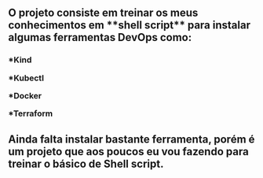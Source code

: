 <h2> O projeto consiste em treinar os meus conhecimentos em **shell script** para instalar algumas ferramentas DevOps como: </h2> 

<h3>
<p> *Kind </p>
<p> *Kubectl </p>
<p> *Docker </p>
<p> *Terraform </p> 
</h3>

<h2> Ainda falta instalar bastante ferramenta, porém é um projeto que aos poucos eu vou fazendo para treinar o básico de Shell script. </h2>